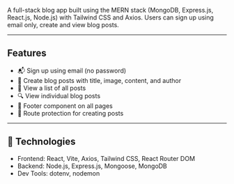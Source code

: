 A full-stack blog app built using the MERN stack (MongoDB, Express.js, React.js, Node.js) with Tailwind CSS and Axios. Users can sign up using email only, create and view blog posts.

---

## Features

- 📬 Sign up using email (no password)
- 📝 Create blog posts with title, image, content, and author
- 📄 View a list of all posts
- 🔍 View individual blog posts
- 🦶 Footer component on all pages
- 🧠 Route protection for creating posts

---

## 🧰 Technologies

- Frontend: React, Vite, Axios, Tailwind CSS, React Router DOM
- Backend: Node.js, Express.js, Mongoose, MongoDB
- Dev Tools: dotenv, nodemon
